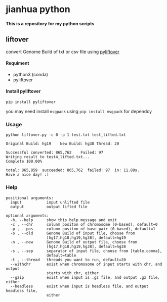 # jianhua python
#### This is a repository for my python scripts
## liftover
convert Genome Build of txt or csv file using [pyliftover](https://pypi.org/project/pyliftover/)
#### Requiment
- python3 (conda)
- pyliftover
#### Install pyliftover
```
pip install pyliftover
```
you may need install `msgpack` using `pip install msgpack` for dependcy
### Usage
```
python liftover.py -c 0 -p 1 test.txt test_lifted.txt
```
```
Original Build: hg19	New Build: hg38	Thread: 20

Successful converted: 865,762    Failed: 97
Writing result to test4_lifted.txt...
Complete 100.00%

total: 865,859	succeeded: 865,762	failed: 97	in: 11.89s.
Have a nice day! :)
```
### Help
```
positional arguments:
  input           input unlifted file
  output          output lifted file

optional arguments:
  -h, --help      show this help message and exit
  -c , --chr      colunm positon of chromosome (0-based), default=0
  -p , --pos      colunm positon of base pair (0-based), default=1
  -o , --old      Genome Build of input file, choose from
                  [hg17,hg18,hg19,hg38], default=hg19
  -n , --new      Genome Build of output file, choose from
                  [hg17,hg18,hg19,hg38], default=hg38
  -s , --sep      separator of input file, choose from [table,comma],
                  default=table
  -t , --thread   threads you want to run, default=20
  --withchr       exist when chromosome of input starts with chr, and output
                  starts with chr, either
  --gzip          exist when input is .gz file, and output .gz file, either
  --headless      exist when input is headless file, and output headless file,
                  either
```
